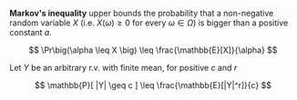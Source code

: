 **Markov's inequality** upper bounds the probability that a non-negative random variable $X$ (i.e. $X(\omega) \geq 0$ for every $\omega \in \Omega$) is bigger than a positive constant $a$.

$$
\Pr\big(\alpha \leq X \big) \leq \frac{\mathbb{E}[X]}{\alpha}
$$

Let $Y$ be an arbitrary r.v. with finite mean, for positive $c$ and $r$

$$
\mathbb{P}[ |Y| \geq c ] \leq \frac{\mathbb{E}[|Y|^r]}{c}
$$